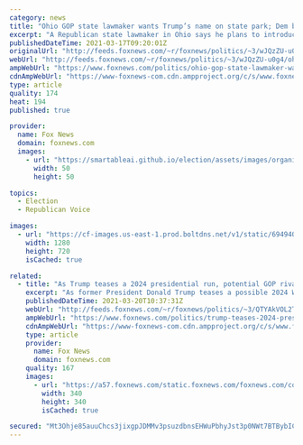 ```yaml
---
category: news
title: "Ohio GOP state lawmaker wants Trump’s name on state park; Dem blasts idea"
excerpt: "A Republican state lawmaker in Ohio says he plans to introduce a bill to rename a state park after former President Donald Trump – but at least one state Democrat quickly criticized the idea."
publishedDateTime: 2021-03-17T09:20:01Z
originalUrl: "http://feeds.foxnews.com/~r/foxnews/politics/~3/wJQzZU-u0g4/ohio-gop-state-lawmaker-wants-trumps-name-on-state-park-dem-blasts-idea"
webUrl: "http://feeds.foxnews.com/~r/foxnews/politics/~3/wJQzZU-u0g4/ohio-gop-state-lawmaker-wants-trumps-name-on-state-park-dem-blasts-idea"
ampWebUrl: "https://www.foxnews.com/politics/ohio-gop-state-lawmaker-wants-trumps-name-on-state-park-dem-blasts-idea.amp"
cdnAmpWebUrl: "https://www-foxnews-com.cdn.ampproject.org/c/s/www.foxnews.com/politics/ohio-gop-state-lawmaker-wants-trumps-name-on-state-park-dem-blasts-idea.amp"
type: article
quality: 174
heat: 194
published: true

provider:
  name: Fox News
  domain: foxnews.com
  images:
    - url: "https://smartableai.github.io/election/assets/images/organizations/foxnews.com-50x50.jpg"
      width: 50
      height: 50

topics:
  - Election
  - Republican Voice

images:
  - url: "https://cf-images.us-east-1.prod.boltdns.net/v1/static/694940094001/2164743d-ee61-424b-a072-1570ef79a357/1d24269b-4351-4317-b59f-df2cb1834ee6/1280x720/match/image.jpg"
    width: 1280
    height: 720
    isCached: true

related:
  - title: "As Trump teases a 2024 presidential run, potential GOP rivals start making early visits"
    excerpt: "As former President Donald Trump teases a possible 2024 White House run, other potential GOP presidential rivals start planning visits to the early voting states."
    publishedDateTime: 2021-03-20T10:37:31Z
    webUrl: "http://feeds.foxnews.com/~r/foxnews/politics/~3/QTYAkVOL2TY/trump-teases-2024-presidential-run-potential-gop-rivals"
    ampWebUrl: "https://www.foxnews.com/politics/trump-teases-2024-presidential-run-potential-gop-rivals.amp"
    cdnAmpWebUrl: "https://www-foxnews-com.cdn.ampproject.org/c/s/www.foxnews.com/politics/trump-teases-2024-presidential-run-potential-gop-rivals.amp"
    type: article
    provider:
      name: Fox News
      domain: foxnews.com
    quality: 167
    images:
      - url: "https://a57.foxnews.com/static.foxnews.com/foxnews.com/content/uploads/2019/03/340/340/PaulSteinhauser.jpg?ve=1&tl=1"
        width: 340
        height: 340
        isCached: true

secured: "Mt3Ohje85auuChcs3jixgpJDMMv3psuzdbnsEHWuPbhyJst3p0NWt7BTBybICsYnfebMps9CZ4SnXe6CYVInypRApBuQMnVj5xgNDvzdaqSJTsLGCDmPGa0U1ZDkec7s3LcjajldKSJm2LGaAcklnq6biwdOhqVu6Pa2P4QHDp8pTrIIacXrPjCh7tyLrnPMzaLXfDkAgWYYl8iKIPS0SqsyoBDUhdkn+Nl/TAlZBFWx7ef/Y91RYqr5GaC5a8mwf2je4hzC5ISJ+MfrouI12VwlJj6Jo2mV6IkIYAYW204gKJcbDjmcj32Z82yPluAORMJtEU0uaaQ66Qp74yTBvVAArdizhsrbfQgFvH3J9dk=;fiuMQ3pWRPHrkx1Mz3IJxQ=="
---
```


